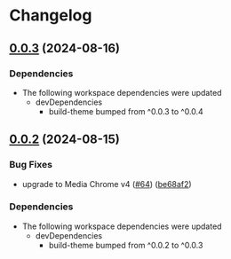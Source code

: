 # Changelog

## [0.0.3](https://github.com/muxinc/player.style/compare/@player.style/sutro@0.0.2...@player.style/sutro@0.0.3) (2024-08-16)


### Dependencies

* The following workspace dependencies were updated
  * devDependencies
    * build-theme bumped from ^0.0.3 to ^0.0.4

## [0.0.2](https://github.com/muxinc/player.style/compare/@player.style/sutro-v0.0.1...@player.style/sutro@0.0.2) (2024-08-15)


### Bug Fixes

* upgrade to Media Chrome v4 ([#64](https://github.com/muxinc/player.style/issues/64)) ([be68af2](https://github.com/muxinc/player.style/commit/be68af2f9c3a6ff6674b9951f0b34f2bfdb042aa))


### Dependencies

* The following workspace dependencies were updated
  * devDependencies
    * build-theme bumped from ^0.0.2 to ^0.0.3
